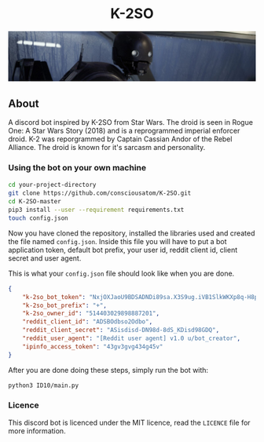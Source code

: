 <h1 align = "center">K-2SO</h1>

<p align="center">
    <img src = "K-2SO.png" alt="icon">
</p>

## About
A discord bot inspired by K-2SO from Star Wars. The droid is seen in
Rogue One: A Star Wars Story (2018) and is a reprogrammed imperial enforcer droid.
K-2 was reporgrammed by Captain Cassian Andor of the Rebel Alliance.
The droid is known for it's sarcasm and personality.

### Using the bot on your own machine
```bash
cd your-project-directory
git clone https://github.com/consciousatom/K-2SO.git
cd K-2SO-master
pip3 install --user --requirement requirements.txt
touch config.json
```

Now you have cloned the repository, installed the libraries used and created the file named `config.json`.
Inside this file you will have to put a bot application token, default bot prefix,
your user id, reddit client id, client secret and user agent.

This is what your `config.json` file should look like when you are done.

```json
{
    "k-2so_bot_token": "NxjOXJaoU9BDSADNDi89sa.X3S9ug.iVB1SlkWKXp8q-H8p0ohAC5rnUE",
    "k-2so_bot_prefix": "+",
    "k-2so_owner_id": "514403029898887201",
    "reddit_client_id": "ADSBOdbso2Odbo",
    "reddit_client_secret": "ASisdisd-DN98d-8dS_KDisd98GDQ",
    "reddit_user_agent": "[Reddit user agent] v1.0 u/bot_creator",
    "ipinfo_access_token": "43gv3gvg434g45v"
}
```

After you are done doing these steps, simply run the bot with:

```bash
python3 ID10/main.py
```

### Licence
This discord bot is licenced under the MIT licence, read the `LICENCE` file for more information.